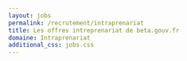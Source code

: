 ```yaml
---
layout: jobs
permalink: /recrutement/intraprenariat
title: Les offres intreprenariat de beta.gouv.fr
domaine: Intraprenariat
additional_css: jobs.css
---
```

